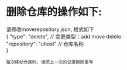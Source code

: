 # 删除仓库的操作如下:

请修改moverepository.json, 格式如下<br/>
{
    "type": "delete", // 变更类型：add move delete<br/>
    "repository": "uhost" // 仓库名称<br/>
}<br/>

    每次移动仓库时，请把上一次的记录删除重写
    
    
    
    






